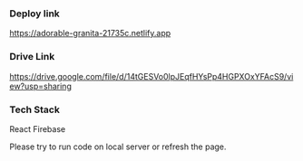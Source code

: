### Deploy link

https://adorable-granita-21735c.netlify.app

### Drive Link

https://drive.google.com/file/d/14tGESVo0lpJEqfHYsPp4HGPXOxYFAcS9/view?usp=sharing

### Tech Stack 

React
Firebase

Please try to run code on local server or refresh the page.
